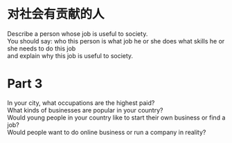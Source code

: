 # 对社会有贡献的人  

Describe a person whose job is useful to society.   
You should say: who this person is what job he or she does what skills he or she needs to do this job   
and explain why this job is useful to society.  

# Part 3  

In your city, what occupations are the highest paid?   
What kinds of businesses are popular in your country?   
Would young people in your country like to start their own business or find a job?   
Would people want to do online business or run a company in reality?  

